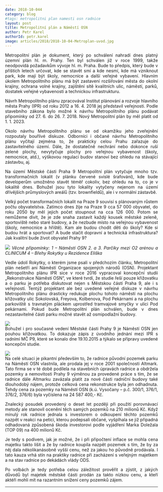 ```yaml
---
date: 2018-10-044
category: blog
#tags: metropolitni plan namesti osn radnice
layout: post
title: Metropolitní plán a Náměstí OSN
author: Petr Karel
authorId: petr.karel
image: articles/2018/2018-10-04-Metroplan-uvod.jpg
---
```

<p style='text-align: justify;'>
Metropolitní plán je dokument, který po schválení nahradí dnes platný územní plán hl. m. Prahy. Ten byl schválen již v roce 1999, takže neodpovídá požadavkům vývoje hl. m.  Praha. Bude to předpis, který bude v příštích letech určovat, kde se stavět smí a kde nesmí, kde má vzniknout park, kde mají být školy, nemocnice a další veřejné vybavení. Hlavním úkolem Metropolitního plánu má být zastavení rozšiřování města do okolní krajiny, ochrana volné krajiny, zajištění sítě kvalitních ulic, náměstí, parků, dostatek veřejné vybavenosti a technickou infrastrukturu.
</p><p style='text-align: justify;'>
Návrh Metropolitního plánu zpracovával Institut plánování a rozvoje hlavního města Prahy (IPR) od roku 2012 a 16. 4. 2018 jej představil veřejnosti. Podle stavebního zákona bylo možné k návrhu Metropolitního plánu podávat připomínky od 27. 6. do 26. 7. 2018. Nový Metropolitní plán by měl platit od 1. 1. 2023.
</p><p style='text-align: justify;'>
Okolo návrhu Metropolitního plánu se od okamžiku jeho zveřejnění rozpoutaly bouřlivé diskuze. Odborníci i občané návrhu Metropolitního plánu vyčítají zejména to, že prakticky celou Prahu zařazuje do zastavitelného území. Dále, že dostatečně nechrání nebo dokonce ruší zelené plochy, nevytyčuje plochy pro veřejnou vybavenost (školy, nemocnice, atd.), výškovou regulaci budov stanoví bez ohledu na stávající zástavbu, aj.
</p><p style='text-align: justify;'>
Na území Městské části Praha 9 Metropolitní plán vytyčuje mnoho tzv. transformačních lokalit (v plánku červené svislé šrafování), kde bude developerům umožněno stavět téměř cokoliv, bez ohledu na to, co je v lokalitě dnes. Bohužel jsou tyto lokality vytyčeny nejenom na území dřívějších průmyslových areálů (tzv. brownfieldů), ale i v normální zástavbě.
</p><p style='text-align: justify;'>
Velký počet transformačních lokalit na Praze 9 souvisí s plánovaným růstem počtu obyvatelstva. Zatímco dnes žije na Praze 9 cca 57 000 obyvatel, do roku 2050 by měl jejich počet stoupnout na  cca 126 000. Potom se nemůžeme divit, že je zde snaha zastavit každý kousek městské zeleně, sportoviště nebo staré budovy, a že nezbude místo na veřejnou vybavenost (školy, nemocnice a hřiště). Kam ale budou chodit děti do školy? Kde si budou hrát a sportovat? A bude stačit dopravní a technická infrastruktura? Jak kvalitní bude život obyvatel Prahy 9?
</p><p style='text-align: justify;'>
<img src="https://praha9.pirati.cz/assets/img/articles/2018/2018-10-04-metroplan-mapa.jpg">
<i>Věcné připomínky:	1 – Náměstí OSN  2. a 3. Parčíky mezi O2 arénou a CLINICUM 4 – Břehy Rokytky u Rezidence Eliška </i>
</p><p style='text-align: justify;'>
Vedle údolí Rokytky, o kterém jsme psali v předchozím článku, Metropolitní plán nešetří ani Náměstí Organizace spojených národů (OSN). Projektant Metropolitního plánu IPR sice v roce 2016 vypracoval koncepční studii „Rekonstrukce Náměstí OSN“, ve které tvrdí, že studie řeší pouze křižovatku a o parku je potřeba diskutovat nejen s Městskou částí Praha 9, ale i s veřejností. Tentýž projektant ale bez uvedené veřejné diskuze v návrhu Metropolitního plánu drasticky redukuje plochu tohoto náměstí na plochu křižovatky ulic Sokolovská,  Freyova, Kolbenova, Pod Pekárnami a na plochu parkoviště s travnatým pláckem uprostřed  tramvajové smyčky v ulici Pod pekárnami. Pokud bude Metropolitní plán schválen, bude v dnes nezastavitelné části parku možné stavět až osmipodlažní budovy.
</p><p style='text-align: justify;'>
<img src="https://praha9.pirati.cz/assets/img/articles/2018/2018-10-04-metroplan-osn-mapa.jpg"><br />
Bohužel i pro současné vedení Městské části Prahy 9 je Náměstí OSN jen pouhou křižovatkou. To dokazuje  zápis z úvodního jednání mezi IPR s radními MČ P9, které se konalo dne 19.10.2015 a týkalo se přípravy uvedené koncepční studie.
</p><p style='text-align: justify;'>
<img src="https://praha9.pirati.cz/assets/img/articles/2018/2018-10-04-metroplan-OSN-usneseni.jpg"><br />
Na celé situaci je pikantní především to, že radnice původní pozemek parku na Náměstí OSN vlastnila, ale prodala jej v roce 2001 společnosti Altmark. Tato firma se v té době podílela na stavebních úpravách radnice a obdržela pozemky a nemovitosti Prahy 9 výměnou za provedené práce s tím, že se radnice dále Altmarku zavázala platit za nové části radniční budovy také dlouhodobý nájem, protože celková cena rekonstrukce byla jen odhadnuta. Tehdy cena za pozemky na Náměstí OSN (k.ú. Vysočany – p.č. 300/1, 376/1, 376/2, 376/6) byla vyčíslena na 24 587 400,- Kč.
</p><p style='text-align: justify;'>
Znalecký posudek provedený o deset let později při použití porovnávací metody ale stanovil ocenění těch samých pozemků na 210 milionů Kč. Když minulý rok radnice jednala s investorem o odkoupení těchto pozemků nazpět v reakci na petici, kterou podepsali občané, vyšplhala se již připadná odhadovaná způsobená škoda investorovi podle vyjádření Marka Doležala (TOP 09) na 400 milionů Kč. 
</p><p style='text-align: justify;'>
Je tedy s podivem, jak je možné, že i při připočtení inflace se mohla cena majetku takto lišit a že by radnice koupila nazpět pozemek s tím, že by za něj dala několikanásobně vyšší cenu, než za jakou ho původně prodávala. I tato kauza vrhá stín na praktiky radnice při zacházení s veřejným majetkem a na stav radnice po dekádách vlády ODS.
</p><p style='text-align: justify;'>
Po volbách je tedy potřeba celou záležitost prověřit a zjistit, z jakých důvodů byl majetek městské části prodán za takto nízkou cenu, a kteří aktéři mohli mít na razantním snížení ceny pozemků zájem.
</p>

---
